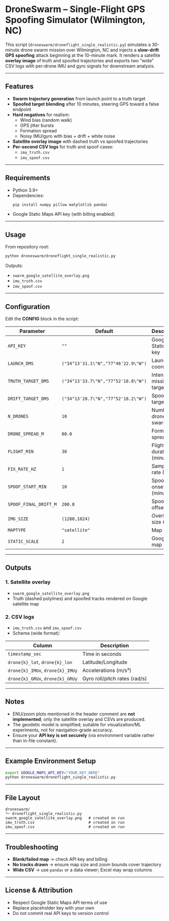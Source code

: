 # DroneSwarm – Single-Flight GPS Spoofing Simulator (Wilmington, NC)

This script (`droneswarm/droneflight_single_realistic.py`) simulates a 30-minute drone swarm mission over Wilmington, NC and injects a **slow-drift GPS spoofing** attack beginning at the 10-minute mark. It renders a satellite **overlay image** of truth and spoofed trajectories and exports two “wide” CSV logs with per-drone IMU and gyro signals for downstream analysis.

---

## Features

- **Swarm trajectory generation** from launch point to a truth target
- **Spoofed target blending** after 10 minutes, steering GPS toward a false endpoint
- **Hard negatives** for realism:
  - Wind bias (random walk)
  - GPS jitter bursts
  - Formation spread
  - Noisy IMU/gyro with bias + drift + white noise
- **Satellite overlay image** with dashed truth vs spoofed trajectories
- **Per-second CSV logs** for truth and spoof cases:
  - `imu_truth.csv`
  - `imu_spoof.csv`

---

## Requirements

- Python 3.9+
- Dependencies:
  ```bash
  pip install numpy pillow matplotlib pandas
  ```
- Google Static Maps API key (with billing enabled)

---

## Usage

From repository root:

```bash
python droneswarm/droneflight_single_realistic.py
```

Outputs:

- `swarm_google_satellite_overlay.png`
- `imu_truth.csv`
- `imu_spoof.csv`

---

## Configuration

Edit the **CONFIG** block in the script:

| Parameter | Default | Description |
|-----------|---------|-------------|
| `API_KEY` | `""` | Google Static Maps key |
| `LAUNCH_DMS` | `("34°13'31.1\"N","77°46'22.9\"W")` | Launch coordinates |
| `TRUTH_TARGET_DMS` | `("34°13'33.7\"N","77°52'18.8\"W")` | Intended mission target |
| `DRIFT_TARGET_DMS` | `("34°13'28.7\"N","77°52'18.2\"W")` | Spoofed target |
| `N_DRONES` | `10` | Number of drones in swarm |
| `DRONE_SPREAD_M` | `80.0` | Formation spread (m) |
| `FLIGHT_MIN` | `30` | Flight duration (minutes) |
| `FIX_RATE_HZ` | `1` | Sampling rate (Hz) |
| `SPOOF_START_MIN` | `10` | Spoof onset (minutes) |
| `SPOOF_FINAL_DRIFT_M` | `200.0` | Spoof offset (m) |
| `IMG_SIZE` | `(1280,1024)` | Overlay size (px) |
| `MAPTYPE` | `"satellite"` | Map style |
| `STATIC_SCALE` | `2` | Google map scale |

---

## Outputs

### 1. Satellite overlay
- `swarm_google_satellite_overlay.png`
- Truth (dashed polylines) and spoofed tracks rendered on Google satellite map

### 2. CSV logs
- `imu_truth.csv` and `imu_spoof.csv`
- Schema (wide format):

| Column | Description |
|--------|-------------|
| `timestamp_sec` | Time in seconds |
| `drone{k}_lat`, `drone{k}_lon` | Latitude/Longitude |
| `drone{k}_IMUx`, `drone{k}_IMUy` | Accelerations (m/s²) |
| `drone{k}_GRUx`, `drone{k}_GRUy` | Gyro roll/pitch rates (rad/s) |

---

## Notes

- ENU/zoom plots mentioned in the header comment are **not implemented**; only the satellite overlay and CSVs are produced.
- The geodetic model is simplified; suitable for visualization/ML experiments, not for navigation-grade accuracy.
- Ensure your **API key is set securely** (via environment variable rather than in-file constant).

---

## Example Environment Setup

```bash
export GOOGLE_MAPS_API_KEY="YOUR_KEY_HERE"
python droneswarm/droneflight_single_realistic.py
```

---

## File Layout

```
droneswarm/
└─ droneflight_single_realistic.py
swarm_google_satellite_overlay.png   # created on run
imu_truth.csv                        # created on run
imu_spoof.csv                        # created on run
```

---

## Troubleshooting

- **Blank/failed map** → check API key and billing
- **No tracks drawn** → ensure map size and zoom bounds cover trajectory
- **Wide CSV** → use `pandas` or a data viewer; Excel may wrap columns

---

## License & Attribution

- Respect Google Static Maps API terms of use
- Replace placeholder key with your own
- Do not commit real API keys to version control
